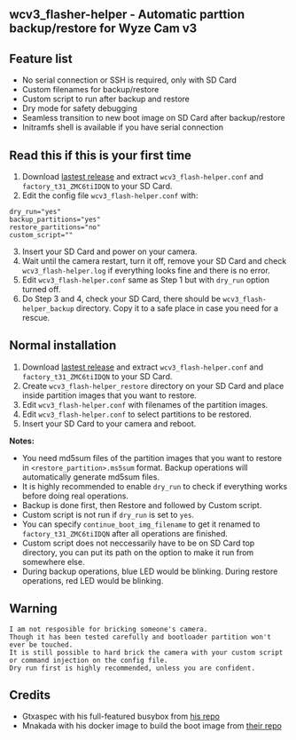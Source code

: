 ## wcv3_flasher-helper - Automatic parttion backup/restore for Wyze Cam v3

## Feature list
- No serial connection or SSH is required, only with SD Card
- Custom filenames for backup/restore
- Custom script to run after backup and restore
- Dry mode for safety debugging
- Seamless transition to new boot image on SD Card after backup/restore
- Initramfs shell is available if you have serial connection

## Read this if this is your first time
1. Download [lastest release](https://github.com/archandanime/wcv3_flasher-helper/releases) and extract `wcv3_flash-helper.conf` and `factory_t31_ZMC6tiIDQN` to your SD Card.
2. Edit the config file `wcv3_flash-helper.conf` with:
```
dry_run="yes"
backup_partitions="yes"
restore_partitions="no"
custom_script=""
```
3. Insert your SD Card and power on your camera.
4. Wait until the camera restart, turn it off, remove your SD Card and check `wcv3_flash-helper.log` if everything looks fine and there is no error.
5. Edit `wcv3_flash-helper.conf` same as Step 1 but with `dry_run` option turned off.
6. Do Step 3 and 4, check your SD Card, there should be `wcv3_flash-helper_backup` directory. Copy it to a safe place in case you need for a rescue.

## Normal installation
1. Download [lastest release](https://github.com/archandanime/wcv3_flasher-helper/releases) and extract `wcv3_flash-helper.conf` and `factory_t31_ZMC6tiIDQN` to your SD Card.
2. Create `wcv3_flash-helper_restore` directory on your SD Card and place inside partition images that you want to restore.
3. Edit `wcv3_flash-helper.conf` with filenames of the partition images.
4. Edit `wcv3_flash-helper.conf` to select partitions to be restored.
5. Insert your SD Card to your camera and reboot.

**Notes:**
- You need md5sum files of the partition images that you want to restore in `<restore_partition>.ms5sum` format. Backup operations will automatically generate md5sum files.
- It is highly recommended to enable `dry_run` to check if everything works before doing real operations.
- Backup is done first, then Restore and followed by Custom script.
- Custom script is not run if `dry_run` is set to `yes`.
- You can specify `continue_boot_img_filename` to get it renamed to `factory_t31_ZMC6tiIDQN` after all operations are finished.
- Custom script does not neccessarily have to be on SD Card top directory, you can put its path on the option to make it run from somewhere else.
- During backup operations, blue LED would be blinking. During restore operations, red LED would be blinking.

## Warning
```
I am not resposible for bricking someone's camera.
Though it has been tested carefully and bootloader partition won't ever be touched.
It is still possible to hard brick the camera with your custom script or command injection on the config file.
Dry run first is highly recommended, unless you are confident.
```

## Credits
- Gtxaspec with his full-featured busybox from [his repo](https://github.com/gtxaspec/wz_mini_hacks)
- Mnakada with his docker image to build the boot image from [their repo](https://github.com/mnakada/atomcam_tools)
